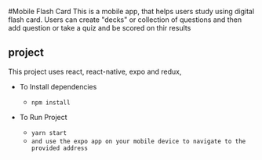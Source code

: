 #Mobile Flash Card
This is a mobile app, that helps users study using digital flash card. Users can create "decks" or collection of questions and then add question or take a quiz and be scored on thir results




## project

This project uses react, react-native, expo  and redux, 
* To Install dependencies 
    - `npm install`

* To Run Project
    - `yarn start`
    - `and use the expo app on your mobile device to navigate to the provided address`


